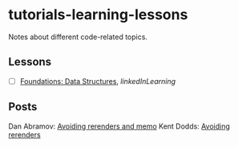# tutorials-learning-lessons

Notes about different code-related topics.

## Lessons
-[ ] [Foundations: Data Structures](https://www.linkedin.com/learning/programming-foundations-data-structures-2), _linkedInLearning_

## Posts 

Dan Abramov: [Avoiding rerenders and memo](https://overreacted.io/before-you-memo/)
Kent Dodds: [Avoiding rerenders](https://kentcdodds.com/blog/optimize-react-re-renders)
